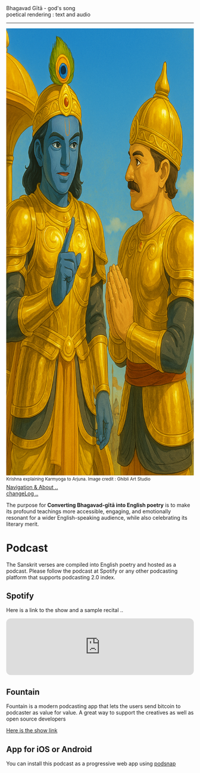 
<div class="cover-huge"> Bhagavad Gītā - god's song</div>

<div class="centered"> poetical rendering : text and audio </div>

----

<div class="centered">
    <img src="./gitaRendition.png" alt="Gita Rendition" class="responsive"
    width = "1600"
    height = "1200" />
    
</div>
<div class="cover-small"><sup>Krishna explaining Karmyoga to Arjuna. Image credit : Ghibli Art Studio</sup></div>
<div class="cover-small">
  <div class="centered">
      <a href="./how.md">Navigation & About .. </a>
  </div>
</div>
<div class="cover-small">
  <div class="centered">
      <a href="./changeLog.md">changeLog .. </a>
  </div>
</div>

<div class="cover-medium">
  <div class="centered">
</div>
</div>



The purpose for **Converting Bhagavad-gītā into English poetry**  is to make its profound teachings more accessible, engaging, and emotionally resonant for a wider English-speaking audience, while also celebrating its literary merit.

# Podcast

The Sanskrit verses are compiled into English poetry and hosted as a podcast. Please follow the podcast at Spotify or any other podcasting platform that supports podcasting 2.0 index.

## Spotify

Here is a link to the show and a sample recital ..

<iframe style="border-radius:12px" src="https://open.spotify.com/embed/show/0FHORcEQ2D6WCk4pTbmZBb?utm_source=generator" width="100%" height="152" frameBorder="0" allowfullscreen="" allow="autoplay; clipboard-write; encrypted-media; fullscreen; picture-in-picture" loading="lazy"></iframe>


## Fountain

Fountain is a modern podcasting app that lets the users send bitcoin to podcaster as value for value. A great way to support the creatives as well as open source developers

[Here is the show link]( https://fountain.fm/show/RHSFZsKQoCZYJw6pURzp)

## App for iOS or Android

You can install this podcast as a progressive web app using [podsnap](https://podsnap.onrender.com/app/?show_id=7267041)
